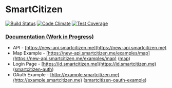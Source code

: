 # SmartCitizen

[![Build Status](https://travis-ci.org/johnrees/smartcitizen.svg?branch=master)](https://travis-ci.org/johnrees/smartcitizen)
[![Code Climate](https://codeclimate.com/github/johnrees/smartcitizen/badges/gpa.svg)](https://codeclimate.com/github/johnrees/smartcitizen)
[![Test Coverage](https://codeclimate.com/github/johnrees/smartcitizen/badges/coverage.svg)](https://codeclimate.com/github/johnrees/smartcitizen)

### [Documentation (Work in Progress)](https://fablabbcn.github.io/smartcitizen-api-docs)

* API - [https://new-api.smartcitizen.me](https://new-api.smartcitizen.me)
* Map Example - [https://new-api.smartcitizen.me/examples/map](https://new-api.smartcitizen.me/examples/map) ([map](https://github.com/johnrees/smartcitizen/blob/master/public/examples/map.html))
* Login Page - [https://id.smartcitizen.me](https://id.smartcitizen.me) ([smartcitizen-auth](https://github.com/johnrees/smartcitizen-auth))
* OAuth Example - [http://example.smartcitizen.me](http://example.smartcitizen.me) ([smartcitizen-oauth-example](https://github.com/johnrees/smartcitizen-oauth-example))
